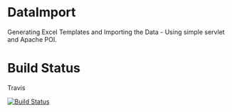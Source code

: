 DataImport
==========

Generating Excel Templates and Importing the Data - Using simple servlet and Apache POI.

Build Status
============

Travis

[![Build
Status](https://travis-ci.org/avikganguly01/DataImport.png?branch=master)](https://travis-ci.org/avarice010/DataImport)
